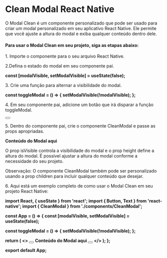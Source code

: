 <!DOCTYPE html>
<html lang="en">
<head>
  <meta charset="UTF-8">
  <meta http-equiv="X-UA-Compatible" content="IE=edge">
  <meta name="viewport" content="width=device-width, initial-scale=1.0">
</head>
<body>
  <h1>Clean Modal React Native</h1>
  <p>O Modal Clean é um componente personalizado que pode ser usado para criar um modal personalizado em seu    aplicativo React Native. Ele permite que você ajuste a altura do modal e exiba qualquer conteúdo dentro dele.</p>
<h4>Para usar o Modal Clean em seu projeto, siga as etapas abaixo:</h4>
  <p>1. Importe o componente para o seu arquivo React Native.</p>
  <p>2.Defina o estado do modal em seu componente pai.</p>
  <p><strong>const [modalVisible, setModalVisible] = useState(false);
</strong></p>
  <p>3. Crie uma função para alternar a visibilidade do modal.</p>
  <p><strong>const toggleModal = () => {
  setModalVisible(!modalVisible);
};
</strong></p>
  <p>4. Em seu componente pai, adicione um botão que irá disparar a função toggleModal.</p
  <p><strong>
    <Button title="Abrir Modal" onPress={toggleModal}></Button>
   </strong></p>
  <p>5. Dentro do componente pai, crie o componente CleanModal e passe as props apropriadas.</p>
   <p><strong><CleanModal isVisible={modalVisible} height={300}>
  <Text>Conteúdo do Modal aqui</Text>
</CleanModal>
</strong></p>
  <p>O prop isVisible controla a visibilidade do modal e o prop height define a altura do modal. É possível ajustar a altura do modal conforme a necessidade do seu projeto.

Observação: O componente CleanModal também pode ser personalizado usando a prop children para incluir qualquer conteúdo que desejar.</p>

<p>6. Aqui está um exemplo completo de como usar o Modal Clean em seu projeto React Native:</p>
   <strong><p>
import React, { useState } from 'react';
import { Button, Text } from 'react-native';
import { CleanModal } from './components/CleanModal';

const App = () => {
  const [modalVisible, setModalVisible] = useState(false);

  const toggleModal = () => {
    setModalVisible(!modalVisible);
  };

  return (
    <>
      <Button title="Abrir Modal" onPress={toggleModal}></Button>
      <CleanModal isVisible={modalVisible} height={300}>
        <Text>Conteúdo do Modal aqui</Text>
        <Button title="Fechar" onPress={toggleModal}></Button>
      </CleanModal>
    </>
  );
};

export default App;


  </strong></p>
  
</body>
</html>
